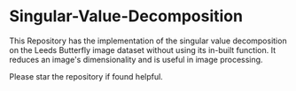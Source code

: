# Singular-Value-Decomposition

This Repository has the implementation of the singular value decomposition on the Leeds Butterfly image dataset without using its in-built function. It reduces an image's dimensionality and is useful in image processing.

Please star the repository if found helpful.
